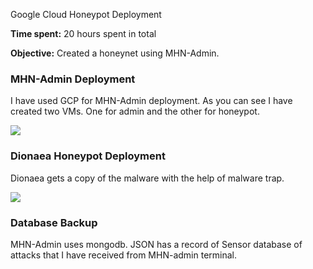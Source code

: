 
Google Cloud Honeypot Deployment

**Time spent:** 20 hours spent in total

**Objective:** Created a honeynet using MHN-Admin.

### MHN-Admin Deployment


I have used GCP for MHN-Admin deployment. 
As you can see I have created two VMs. One for admin and the other for honeypot.


<img src="mhn-admin.gif">

### Dionaea Honeypot Deployment

Dionaea gets a copy of the malware with the help of malware trap.

<img src="dionaea-honeypot.gif">

### Database Backup

MHN-Admin uses mongodb. JSON has a record of Sensor database of attacks that I have received from MHN-admin terminal.





